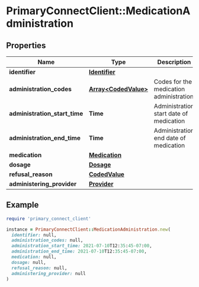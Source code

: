 # PrimaryConnectClient::MedicationAdministration

## Properties

| Name | Type | Description | Notes |
| ---- | ---- | ----------- | ----- |
| **identifier** | [**Identifier**](Identifier.md) |  | [optional] |
| **administration_codes** | [**Array&lt;CodedValue&gt;**](CodedValue.md) | Codes for the medication administration | [optional] |
| **administration_start_time** | **Time** | Administration start date of medication | [optional] |
| **administration_end_time** | **Time** | Administration end date of medication | [optional] |
| **medication** | [**Medication**](Medication.md) |  | [optional] |
| **dosage** | [**Dosage**](Dosage.md) |  | [optional] |
| **refusal_reason** | [**CodedValue**](CodedValue.md) |  | [optional] |
| **administering_provider** | [**Provider**](Provider.md) |  | [optional] |

## Example

```ruby
require 'primary_connect_client'

instance = PrimaryConnectClient::MedicationAdministration.new(
  identifier: null,
  administration_codes: null,
  administration_start_time: 2021-07-10T12:35:45-07:00,
  administration_end_time: 2021-07-10T12:35:45-07:00,
  medication: null,
  dosage: null,
  refusal_reason: null,
  administering_provider: null
)
```

